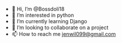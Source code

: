 - 👋 Hi, I’m @Bossdoli18
- 👀 I’m interested in python 
- 🌱 I’m currently learning Django 
- 💞️ I’m looking to collaborate on a project 
- 📫 How to reach me jenwil099@gmail.com

<!---
Bossdoli18/Bossdoli18 is a ✨ special ✨ repository because its `README.md` (this file) appears on your GitHub profile.
You can click the Preview link to take a look at your changes.
--->
